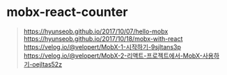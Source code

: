 # mobx-react-counter

> https://hyunseob.github.io/2017/10/07/hello-mobx  
> https://hyunseob.github.io/2017/10/18/mobx-with-react  
> https://velog.io/@velopert/MobX-1-시작하기-9sjltans3p  
> https://velog.io/@velopert/MobX-2-리액트-프로젝트에서-MobX-사용하기-oejltas52z  

